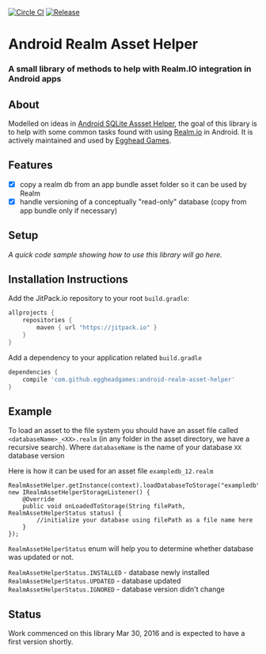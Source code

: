 [![Circle CI](https://circleci.com/gh/eggheadgames/android-realm-asset-helper.svg?style=svg)](https://circleci.com/gh/eggheadgames/android-realm-asset-helper)
[![Release](https://jitpack.io/v/eggheadgames/android-realm-asset-helper.svg)](https://jitpack.io/#eggheadgames/android-realm-asset-helper)

# Android Realm Asset Helper

### A small library of methods to help with Realm.IO integration in Android apps


## About

Modelled on ideas in [Android SQLite Assset Helper](https://github.com/jgilfelt/android-sqlite-asset-helper), the goal of this library is to help with some common tasks found with using [Realm.io](https://realm.io) in Android. 
It is actively maintained and used by [Egghead Games](http://eggheadgames.com).


## Features
 - [x] copy a realm db from an app bundle asset folder so it can be used by Realm
 - [x] handle versioning of a conceptually "read-only" database (copy from app bundle only if necessary)

## Setup

*A quick code sample showing how to use this library will go here.*

## Installation Instructions
Add the JitPack.io repository to your root `build.gradle`:

```gradle
allprojects {
    repositories {
        maven { url "https://jitpack.io" }
    }
}
```

Add a dependency to your application related `build.gradle`

```gradle
dependencies {
    compile 'com.github.eggheadgames:android-realm-asset-helper'
}
```


## Example

To load an asset to the file system you should have an asset file called `<databaseName>_<XX>.realm` (in any folder in the asset directory, we have a recursive search).
Where 
`databaseName` is the name of your database
`XX` database version

Here is how it can be used for an asset file `exampledb_12.realm`

```
RealmAssetHelper.getInstance(context).loadDatabaseToStorage("exampledb", new IRealmAssetHelperStorageListener() {
    @Override
    public void onLoadedToStorage(String filePath, RealmAssetHelperStatus status) {
        //initialize your database using filePath as a file name here
    }
});
```

`RealmAssetHelperStatus` enum will help you to determine whether database was updated or not.

`RealmAssetHelperStatus.INSTALLED` - database newly installed
`RealmAssetHelperStatus.UPDATED` - database updated
`RealmAssetHelperStatus.IGNORED` - database version didn't change

## Status

Work commenced on this library Mar 30, 2016 and is expected to have a first version shortly. 
